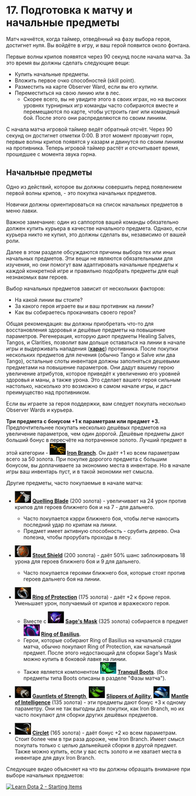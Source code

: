 # 17. Подготовка к матчу и начальные предметы

Матч начнётся, когда таймер, отведённый на фазу выбора героя, достигнет нуля. Вы войдёте в игру, и ваш герой появится около фонтана.

Первые волны крипов появятся через 90 секунд после начала матча. За это время вы должны сделать следующие вещи:

* Купить начальные предметы.
* Вложить первое очко способностей (skill point).
* Разместить на карте Observer Ward, если вы его купили.
* Переместиться на свою линию или в лес.
    * Скорее всего, вы не увидите этого в своих играх, но на высоких уровнях турнирных игр команды часто собираются вместе и перемещаются по карте, чтобы устроить ганг или командный бой. После этого они распределяются по своим линиям.

С начала матча игровой таймер ведёт обратный отсчёт. Через 90 секунд он достигнет отметки 0:00. В этот момент прозвучит горн, первые волны крипов появятся у казарм и двинутся по своим линиям на противника. Теперь игровой таймер растёт и отсчитывает время, прошедшее с момента звука горна.

## Начальные предметы

Одно из действий, которое вы должны совершить перед появлением первой волны крипов, - это покупка начальных предметов.

Новички должны ориентироваться на список начальных предметов в меню лавки.

Важное замечание: один из саппортов вашей команды обязательно должен купить курьера в качестве начального предмета. Однако, если курьера никто не купил, это должны сделать вы, независимо от вашей роли.

Далее в этом разделе обсуждаются причины выбора тех или иных начальных предметов. Эти вещи не являются обязательными для изучения, но они помогут вам адаптировать начальные предметы к каждой конкретной игре и правильно подобрать предметы для ещё незнакомых вам героев.

Выбор начальных предметов зависит от нескольких факторов:
* На какой линии вы стоите?
* За какого героя играете вы и ваш противник на линии?
* Как вы собираетесь прокачивать своего героя?

Общая рекомендация: вы должны приобретать что-то для восстановления здоровья и дешёвые предметы на повышение параметров. Регенерация, которую дают предметы Healing Salves, Tangos, и Clarities, позволит вам дольше оставаться на линии в начале игры и выдерживать нападения ([**харас**](https://dota2-ru.gamepedia.com/%D0%90%D0%B3%D1%80%D0%B5%D1%81%D1%81%D0%B8%D1%8F)) противника. После покупки нескольких предметов для лечения (обычно Tango и Salve или два Tango), остальные слоты инвентаря должны заполняться дешевыми предметами на повышение параметров. Они дадут вашему герою увеличение атрибутов, которое приведёт к увеличению его уровней здоровья и маны, а также урона. Это сделает вашего героя сильным настолько, насколько это возможно в самом начале игры, и даст преимущество над противником.

Если вы играете за героя поддержки, вам следует покупать несколько Observer Wards и курьера.

**Три предмета с бонусом +1 к параметрам или предмет +3.**<br/>
Предпочтительнее покупать несколько дешёвых предметов на увеличение параметров, чем один дорогой. Дешёвые предметы дают больший бонус в пересчёте на потраченное золото. Лучший предмет в этой категории - ![Iron Branch](images/17.1_iron_branch.png) [**Iron Branch**](https://dota2-ru.gamepedia.com/Iron_Branch). Он даёт +1 ко всем параметрам всего за 50 золота. При покупке дорогого предмета с большим бонусом, вы доплачиваете за экономию места в инвентаре. Но в начале игры ваш инвентарь пуст, и в такой экономии нет смысла.

Другие предметы, часто покупаемые в начале матча:

* ![Quelling Blade](images/17.2_quelling_blade.png) [**Quelling Blade**](https://dota2-ru.gamepedia.com/Quelling_Blade) (200 золота) - увеличивает на 24 урон против крипов для героев ближнего боя и на 7 -  для дальнего.
    * Часто покупается кэрри ближнего боя, чтобы легче наносить последний удар по крипам на линии.
    * Предмет имеет активную способность - срубить дерево. Она полезна, чтобы прорубать проходы в лесу.

* ![Stout Shield](images/17.3_stout_shield.png) [**Stout Shield**](https://dota2-ru.gamepedia.com/Stout_Shield) (200 золота) - даёт 50% шанс заблокировать 18 урона для героев ближнего боя и 9 для дальнего.
    * Часто покупается героями ближнего боя, которые стоят против героев дальнего боя на линии.

* ![Ring of Protection](images/17.4_ring_of_protection.png) [**Ring of Protection**](https://dota2-ru.gamepedia.com/Ring_of_Protection) (175 золота) - даёт +2 к броне героя. Уменьшает урон, получаемый от крипов и вражеского героя.
    * Вместе с ![Sage's Mask](images/17.5_sages_mask.png) [**Sage's Mask**](https://dota2-ru.gamepedia.com/Sage%27s_Mask) (325 золота) собирается в предмет ![Ring of Basilius](images/17.6_ring_of_basilius.png) [**Ring of Basilius**](https://dota2-ru.gamepedia.com/Ring_of_Basilius).
    * Герои, которые собирают Ring of Basilius на начальной стадии матча, обычно покупают Ring of Protection, как начальный предмет. После этого недостающий для сборки Sage's Mask можно купить в боковой лавке на линии.
    * Также является компонентом ![Tranquil Boots](images/17.6_tranquil_boots.png) [**Tranquil Boots**](https://dota2-ru.gamepedia.com/Tranquil_Boots). (Все предметы типа Boots описаны в разделе "Фазы матча").

* ![Gauntlets of Strength](images/17.7_gauntlets_of_strength.png) [**Gauntlets of Strength**](https://dota2-ru.gamepedia.com/Gauntlets_of_Strength), ![Slippers of Agility](images/17.8_slippers_of_agility.png) [**Slippers of Agility**](https://dota2-ru.gamepedia.com/Slippers_of_Agility), ![Mantle of Intelligence](images/17.9_mantle_of_intelligence.png) [**Mantle of Intelligence**](https://dota2-ru.gamepedia.com/Mantle_of_Intelligence) (135 золота) - эти предметы дают бонус +3 к одному параметру. Они не так выгодны для покупки, как Iron Branch, но их часто покупают для сборки других дешёвых предметов.

* ![Circlet](images/17.10_circlet.png) [**Circlet**](https://dota2-ru.gamepedia.com/Circlet) (165 золота) - даёт бонус +2 ко всем параметрам. Стоит более чем в три раза дороже, чем Iron Branch. Имеет смысл покупать только с целью дальнейшей сборки в другой предмет. Также можно купить, если у вас есть золото и не хватает места в инвентаре для двух Iron Branch.

Следующее видео объясняет на что вы должны обращать внимание при выборе начальных предметов:

[![Learn Dota 2 - Starting Items](http://img.youtube.com/vi/Y_4sh8IzIZI/0.jpg)](https://www.youtube.com/watch?v=Y_4sh8IzIZI)


